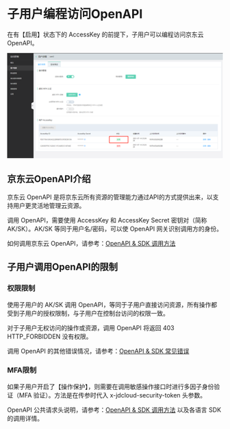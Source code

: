 # 子用户编程访问OpenAPI

在有【启用】状态下的 AccessKey 的前提下，子用户可以编程访问京东云 OpenAPI。

![image-20210716190729035](../../../../../image/IAM/SubUserManagement/image-20210716190729035.png)

## 京东云OpenAPI介绍

京东云 OpenAPI 是将京东云所有资源的管理能力通过API的方式提供出来，以支持用户更灵活地管理云资源。

调用 OpenAPI，需要使用 AccessKey 和 AccessKey Secret 密钥对（简称 AK/SK）。AK/SK 等同于用户名/密码，可以使 OpenAPI 网关识别调用方的身份。

如何调用京东云 OpenAPI，请参考：[OpenAPI & SDK 调用方法](https://docs.jdcloud.com/cn/common-declaration/api/introduction)

## 子用户调用OpenAPI的限制

### 权限限制

使用子用户的 AK/SK 调用 OpenAPI，等同于子用户直接访问资源，所有操作都受到子用户的授权限制，与子用户在控制台访问的权限一致。

对于子用户无权访问的操作或资源，调用 OpenAPI 将返回 403 HTTP_FORBIDDEN 没有权限。

调用 OpenAPI 的其他错误情况，请参考：[OpenAPI & SDK 常见错误](https://docs.jdcloud.com/cn/common-declaration/api/error-codes)

### MFA限制

如果子用户开启了【操作保护】，则需要在调用敏感操作接口时进行多因子身份验证（MFA 验证）。方法是在传参时代入 x-jdcloud-security-token 头参数。

OpenAPI 公共请求头说明，请参考：[OpenAPI & SDK 调用方法](https://docs.jdcloud.com/cn/common-declaration/api/introduction) 以及各语言 SDK 的调用详情。

